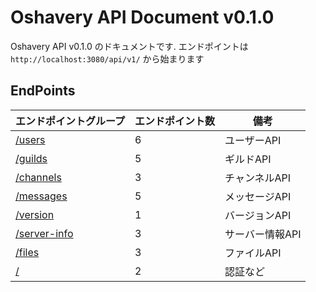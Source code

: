 # Oshavery API Document v0.1.0
Oshavery API v0.1.0 のドキュメントです.
エンドポイントは `http://localhost:3080/api/v1/` から始まります

## EndPoints

| エンドポイントグループ                      | エンドポイント数 | 備考        |
|----------------------------------|----------|-----------|
| [/users](./users.md)             | 6        | ユーザーAPI   |
| [/guilds](./guilds.md)           | 5        | ギルドAPI    |
| [/channels](./channels.md)       | 3        | チャンネルAPI  |
| [/messages](./messages.md)       | 5        | メッセージAPI  |
| [/version](./version.md)         | 1        | バージョンAPI  |
| [/server-info](./server-info.md) | 3        | サーバー情報API |
| [/files](./files.md)             | 3        | ファイルAPI   |
| [/](./others.md)                 | 2        | 認証など      |
